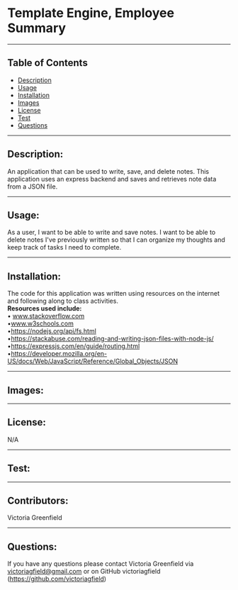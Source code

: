 # Template Engine, Employee Summary

  <hr>

  ## Table of Contents
  * [Description](#description)
  * [Usage](#usage)
  * [Installation](#installation)
  * [Images](#images)
  * [License](#license)
  * [Test](#test)
  * [Questions](#questions)

  <hr>

  ## Description: 
   An application that can be used to write, save, and delete notes. This application uses an express backend and saves and retrieves note data from a JSON file.
 

   <hr>

  ## Usage: 
   As a user, I want to be able to write and save notes. I want to be able to delete notes I've previously written so that I can organize my thoughts and keep track of tasks I need to complete.


   <hr>

   ## Installation: 
   The code for this application was written using resources on the internet and following along to class activities.<br>
  <b> Resources used include: </b><br>
  • www.stackoverflow.com <br>
  •www.w3schools.com <br>
  •https://nodejs.org/api/fs.html <br>
  •https://stackabuse.com/reading-and-writing-json-files-with-node-js/ <br>
  •https://expressjs.com/en/guide/routing.html <br>
  •https://developer.mozilla.org/en-US/docs/Web/JavaScript/Reference/Global_Objects/JSON
   
   <hr>
   
   ## Images:




   <hr>

   ## License: 
   N/A


   <hr>

   ## Test: 
 




   <hr>

   ## Contributors: 
   Victoria Greenfield


   <hr>

## Questions: 
If you have any questions please contact Victoria Greenfield via victoriagfield@gmail.com or on GitHub victoriagfield (https://github.com/victoriagfield)

